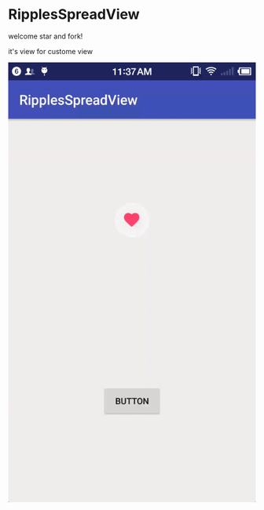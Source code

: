 # RipplesSpreadView

welcome star and fork!

it's view for custome view 

![](https://github.com/huanjulu/RipplesSpreadView/blob/master/app/view.gif)

